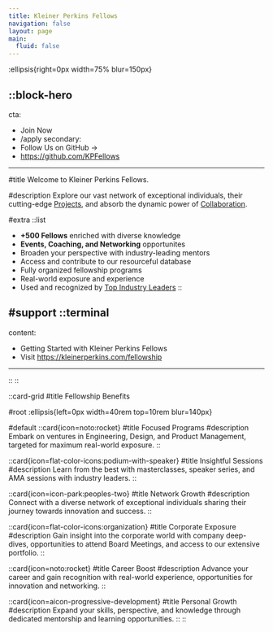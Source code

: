 ```yaml
---
title: Kleiner Perkins Fellows
navigation: false
layout: page
main:
  fluid: false
---
```


:ellipsis{right=0px width=75% blur=150px}

::block-hero
---
cta:
  - Join Now
  - /apply
secondary:
  - Follow Us on GitHub →
  - https://github.com/KPFellows
---

#title
Welcome to Kleiner Perkins Fellows.

#description
Explore our vast network of exceptional individuals, their cutting-edge [Projects](https://github.com/KPFellows), and absorb the dynamic power of [Collaboration](https://kleinerperkins.com/fellowship).

#extra
  ::list
  - **+500 Fellows** enriched with diverse knowledge
  - **Events, Coaching, and Networking** opportunites
  - Broaden your perspective with industry-leading mentors
  - Access and contribute to our resourceful database
  - Fully organized fellowship programs
  - Real-world exposure and experience
  - Used and recognized by [Top Industry Leaders](https://kleinerperkins.com/portfolio)
  ::

#support
  ::terminal
  ---
  content:
  - Getting Started with Kleiner Perkins Fellows
  - Visit https://kleinerperkins.com/fellowship
  ---
  ::
::

::card-grid
#title
Fellowship Benefits

#root
:ellipsis{left=0px width=40rem top=10rem blur=140px}

#default
  ::card{icon=noto:rocket}
  #title
  Focused Programs
  #description
  Embark on ventures in Engineering, Design, and Product Management, targeted for maximum real-world exposure.
  ::

  ::card{icon=flat-color-icons:podium-with-speaker}
  #title
  Insightful Sessions
  #description
  Learn from the best with masterclasses, speaker series, and AMA sessions with industry leaders.
  ::

  ::card{icon=icon-park:peoples-two}
  #title
  Network Growth
  #description
  Connect with a diverse network of exceptional individuals sharing their journey towards innovation and success.
  ::

  ::card{icon=flat-color-icons:organization}
  #title
  Corporate Exposure
  #description
  Gain insight into the corporate world with company deep-dives, opportunities to attend Board Meetings, and access to our extensive portfolio.
  ::

  ::card{icon=noto:rocket}
  #title
  Career Boost
  #description
  Advance your career and gain recognition with real-world experience, opportunities for innovation and networking.
  ::

  ::card{icon=aicon-progressive-development}
  #title
  Personal Growth
  #description
  Expand your skills, perspective, and knowledge through dedicated mentorship and learning opportunities.
  ::
::
